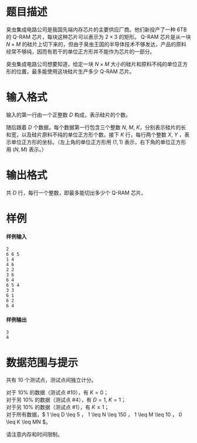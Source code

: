 
# 题目描述

臭虫集成电路公司是我国先端内存芯片的主要供应厂商。他们新投产了一种 6TB 的 Q-RAM 芯片，每块这种芯片可以表示为 $2 \times 3$ 的矩形。 Q-RAM 芯片是从一块 $N \times M$ 的硅片上切下来的，但由于臭虫王国的半导体技术不够发达，产品的原料经常不够纯，因而有若干的单位正方形并不能作为芯片的一部分。  

臭虫集成电路公司想要知道，给定一块 $N \times M$ 大小的硅片和原料不纯的单位正方形的位置，最多能使用这块硅片生产多少 Q-RAM 芯片。

# 输入格式

输入的第一行由一个正整数 $D$ 构成，表示硅片的个数。  

随后跟着 $D$ 个数据，每个数据第一行包含三个整数 $N,$ $M,$ $K$，分别表示硅片的长和宽，以及硅片原料不纯的单位正方形个数。接下 $K$ 行，每行两个整数 $X,$ $Y$ ，表示单位正方形的坐标。（左上角的单位正方形用 $(1,1)$ 表示，右下角的单位正方形用 $(N,M)$ 表示。）

# 输出格式

共 $D$ 行，每行一个整数，即最多能切出多少个 Q-RAM 芯片。

# 样例

#### 样例输入
```plain
2
6 6 5
1 4
4 6
2 2
3 6
6 4
6 5 4
3 3
6 1
6 2
6 4
```   

#### 样例输出
```plain
3
4
```


# 数据范围与提示

共有 $10$ 个测试点，测试点间独立计分。

对于 $10 \%$ 的数据（测试点 #10），有 $K = 0$；  
对于另 $10 \%$ 的数据（测试点 #4），有 $D = 1, \ K = 1$；  
对于另 $10 \%$ 的数据（测试点 #1），有 $K \leq 1$；  
对于所有数据，$ 1 \leq D \leq 5 $，$ 1 \leq N \leq 150 $，$ 1 \leq M \leq 10 $，$ 0 \leq K \leq MN $。

请注意内存和时间限制。

